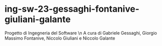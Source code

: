 # ing-sw-23-gessaghi-fontanive-giuliani-galante
Progetto di Ingegneria del Software \n
A cura di Gabriele Gessaghi, Giorgio Massimo Fontanive, Niccolo Giuliani e Niccolo Galante
